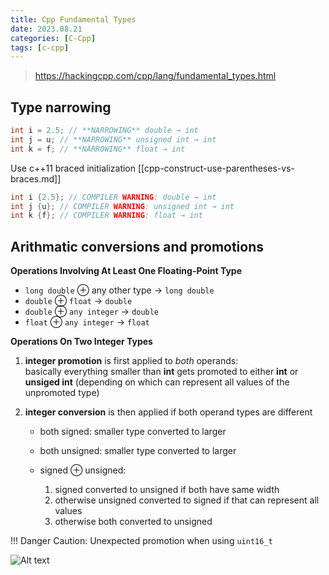 ```yaml
---
title: Cpp Fundamental Types
date: 2023.08.21
categories: [C-Cpp]
tags: [c-cpp]
---
```


> https://hackingcpp.com/cpp/lang/fundamental_types.html

## Type narrowing

```cpp
int i = 2.5; // **NARROWING** double → int 
int j = u; // **NARROWING** unsigned int → int 
int k = f; // **NARROWING** float → int
```

Use c++11 braced initialization [[cpp-construct-use-parentheses-vs-braces.md]]

```cpp
int i {2.5}; // COMPILER WARNING: double → int 
int j {u}; // COMPILER WARNING: unsigned int → int 
int k {f}; // COMPILER WARNING: float → int
```

## Arithmatic conversions and promotions

**Operations Involving At Least One Floating-Point Type**

-   `long double` ⊕ any other type → `long double`
-   `double` ⊕ `float` → `double`
-   `double` ⊕ `any integer` → `double`
-   `float` ⊕ `any integer` → `float`

**Operations On Two Integer Types**

1.  **integer promotion** is first applied to _both_ operands:  
    basically everything smaller than **int** gets promoted to either **int** or **unsiged int** (depending on which can represent all values of the unpromoted type)
2.  **integer conversion** is then applied if both operand types are different
    
    -   both signed: smaller type converted to larger
    -   both unsigned: smaller type converted to larger
    -   signed ⊕ unsigned:
        
        1.  signed converted to unsigned if both have same width
        2.  otherwise unsigned converted to signed if that can represent all values
        3.  otherwise both converted to unsigned

!!! Danger Caution: Unexpected promotion when using `uint16_t`
        
![Alt text](../.images/usual_arithmetic_conversions.png)
